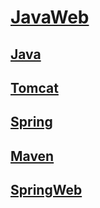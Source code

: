 <link rel="stylesheet" href="https://zhmhbest.gitee.io/hellomathematics/style/index.css">
<script src="https://zhmhbest.gitee.io/hellomathematics/style/index.js"></script>

# [JavaWeb](https://github.com/zhmhbest/HelloSpring)

## [Java](java/index.html)

## [Tomcat](tomcat/index.html)

## [Spring](spring/index.html)

## [Maven](maven/index.html)

## [SpringWeb](spring_web/index.html)
